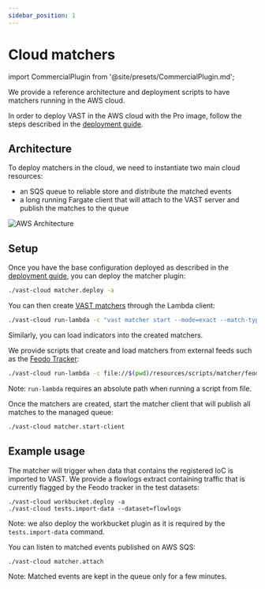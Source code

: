 ```yaml
---
sidebar_position: 1
---
```


# Cloud matchers

import CommercialPlugin from '@site/presets/CommercialPlugin.md';

<CommercialPlugin />

We provide a reference architecture and deployment scripts to have matchers running in the AWS cloud.

In order to deploy VAST in the AWS cloud with the Pro image, follow the steps described in the [deployment guide](/web/docs/setup-vast/deploy/aws-pro.md).

## Architecture

To deploy matchers in the cloud, we need to instantiate two main cloud resources:
- an SQS queue to reliable store and distribute the matched events
- a long running Fargate client that will attach to the VAST server and publish the matches to the queue

![AWS Architecture](https://user-images.githubusercontent.com/7913347/184834597-cc6ef751-2444-4741-aacf-f9f7fdb9482d.png)

## Setup

Once you have the base configuration deployed as described in the [deployment guide](/web/docs/setup-vast/deploy/aws-pro.md), you can deploy the matcher plugin:
```bash
./vast-cloud matcher.deploy -a
```

You can then create [VAST matchers](https://vast.io/docs/use-vast/detect/match-threat-intel#start-matchers) through the Lambda client:
```bash
./vast-cloud run-lambda -c "vast matcher start --mode=exact --match-types=addr feodo"
```
Similarly, you can load indicators into the created matchers.

We provide scripts that create and load matchers from external feeds such as the [Feodo Tracker](https://feodotracker.abuse.ch/):
```bash
./vast-cloud run-lambda -c file://$(pwd)/resources/scripts/matcher/feodo.sh
```
Note: `run-lambda` requires an absolute path when running a script from file.

Once the matchers are created, start the matcher client that will publish all matches to the managed queue:
```bash
./vast-cloud matcher.start-client
```

## Example usage

The matcher will trigger when data that contains the registered IoC is imported to VAST. We provide a flowlogs extract containing traffic that is currently flagged by the Feodo tracker in the test datasets:
```
./vast-cloud workbucket.deploy -a
./vast-cloud tests.import-data --dataset=flowlogs
```
Note: we also deploy the workbucket plugin as it is required by the `tests.import-data` command.

You can listen to matched events published on AWS SQS:
```
./vast-cloud matcher.attach
```
Note: Matched events are kept in the queue only for a few minutes.
